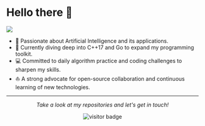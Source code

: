 # Hello there 👋

![](https://github.com/halfrost/halfrost/blob/master/icons/header_1.png)

<!-- * 💼   Looking for employment opportunities. -->
* 🧐 Passionate about Artificial Intelligence and its applications.
* 🌱 Currently diving deep into C++17 and Go to expand my programming toolkit.
* 💻 Committed to daily algorithm practice and coding challenges to sharpen my skills.
* ⛵ A strong advocate for open-source collaboration and continuous learning of new technologies.

<hr>
<p align="center"> <i>Take a look at my repositories and let's get in touch!</i>
<p align="center"> <img src="https://visitor-badge.laobi.icu/badge?page_id=kosthi.kosthi" alt="visitor badge"/></p>

<!-- * ✍🏻   I write my personal thoughts on Programming & Tech in my [Personal Blog](https://koschei.top/). -->
<!-- * 🎓   Undergraduate of SUT in Computer Science. Major GPA 3.42/4.0, TOP 10%. Hard to Learning. -->
<!-- * 📚   Reading 《JavaScript: The Definitive Guide (7th Edition)》《윤성우의 열혈 TCP/IP 소켓 프로그래밍》. -->
